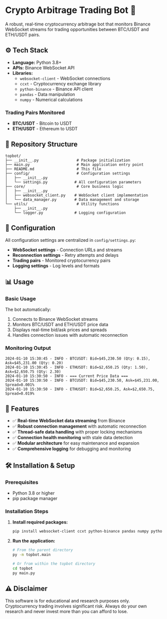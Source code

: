 # Crypto Arbitrage Trading Bot 🚀

A robust, real-time cryptocurrency arbitrage bot that monitors Binance WebSocket streams for trading opportunities between BTC/USDT and ETH/USDT pairs.

## ⚙️ Tech Stack
- **Language:** Python 3.8+
- **APIs:** Binance WebSocket API
- **Libraries:** 
  - `websocket-client` - WebSocket connections
  - `ccxt` - Cryptocurrency exchange library
  - `python-binance` - Binance API client
  - `pandas` - Data manipulation
  - `numpy` - Numerical calculations

### Trading Pairs Monitored
- **BTC/USDT** - Bitcoin to USDT
- **ETH/USDT** - Ethereum to USDT

## 📂 Repository Structure

```
topbot/
├── __init__.py                 # Package initialization
├── main.py                     # Main application entry point
├── README.md                   # This file
├── config/                     # Configuration settings
│   ├── __init__.py
│   └── settings.py            # All configuration parameters
├── core/                       # Core business logic
│   ├── __init__.py
│   ├── websocket_client.py    # WebSocket client implementation
│   └── data_manager.py        # Data management and storage
└── utils/                      # Utility functions
    ├── __init__.py
    └── logger.py              # Logging configuration
```

## 🔧 Configuration

All configuration settings are centralized in `config/settings.py`:

- **WebSocket settings** - Connection URLs and streams
- **Reconnection settings** - Retry attempts and delays
- **Trading pairs** - Monitored cryptocurrency pairs
- **Logging settings** - Log levels and formats

## 📊 Usage

### Basic Usage
The bot automatically:
1. Connects to Binance WebSocket streams
2. Monitors BTC/USDT and ETH/USDT price data
3. Displays real-time bid/ask prices and spreads
4. Handles connection issues with automatic reconnection

### Monitoring Output
```
2024-01-10 15:30:45 - INFO - BTCUSDT: Bid=$45,230.50 (Qty: 0.15), Ask=$45,231.00 (Qty: 0.20)
2024-01-10 15:30:45 - INFO - ETHUSDT: Bid=$2,650.25 (Qty: 1.50), Ask=$2,650.75 (Qty: 2.30)
2024-01-10 15:30:50 - INFO - === Current Price Data ===
2024-01-10 15:30:50 - INFO - BTCUSDT: Bid=$45,230.50, Ask=$45,231.00, Spread=0.001%
2024-01-10 15:30:50 - INFO - ETHUSDT: Bid=$2,650.25, Ask=$2,650.75, Spread=0.019%
```

## 🚀 Features

- ✅ **Real-time WebSocket data streaming** from Binance
- ✅ **Robust connection management** with automatic reconnection
- ✅ **Thread-safe data handling** with proper locking mechanisms
- ✅ **Connection health monitoring** with stale data detection
- ✅ **Modular architecture** for easy maintenance and expansion
- ✅ **Comprehensive logging** for debugging and monitoring

## 🛠️ Installation & Setup

### Prerequisites
- Python 3.8 or higher
- pip package manager

### Installation Steps

1. **Install required packages:**
   ```bash
   pip install websocket-client ccxt python-binance pandas numpy python-dotenv
   ```

2. **Run the application:**
   ```bash
   # From the parent directory
   py -m topbot.main
   
   # Or from within the topbot directory
   cd topbot
   py main.py
   ```

## ⚠️ Disclaimer

This software is for educational and research purposes only. Cryptocurrency trading involves significant risk. Always do your own research and never invest more than you can afford to lose.
